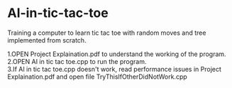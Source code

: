 # AI-in-tic-tac-toe
Training a computer to learn tic tac toe with random moves and tree implemented from scratch.

1.OPEN Project Explaination.pdf to understand the working of the program.    
2.OPEN AI in tic tac toe.cpp to run the program.    
3.If AI in tic tac toe.cpp doesn't work, read performance issues in Project Explaination.pdf and open file TryThisIfOtherDidNotWork.cpp
